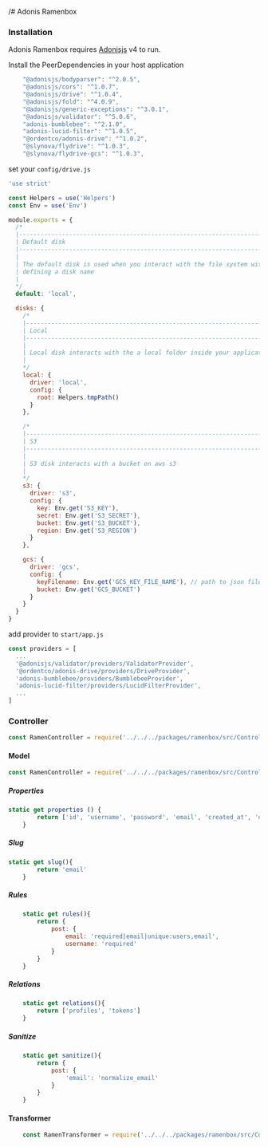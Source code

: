 /# Adonis Ramenbox

### Installation

Adonis Ramenbox requires [Adonisjs](https://adonisjs.com/) v4 to run.

Install the PeerDependencies in your host application

````js
    "@adonisjs/bodyparser": "^2.0.5",
    "@adonisjs/cors": "^1.0.7",
    "@adonisjs/drive": "^1.0.4",
    "@adonisjs/fold": "^4.0.9",
    "@adonisjs/generic-exceptions": "^3.0.1",
    "@adonisjs/validator": "^5.0.6",
    "adonis-bumblebee": "^2.1.0",
    "adonis-lucid-filter": "^1.0.5",
    "@ordentco/adonis-drive": "^1.0.2",
    "@slynova/flydrive": "^1.0.3",
    "@slynova/flydrive-gcs": "^1.0.3",
````

set your `config/drive.js`
```javascript
'use strict'

const Helpers = use('Helpers')
const Env = use('Env')

module.exports = {
  /*
  |--------------------------------------------------------------------------
  | Default disk
  |--------------------------------------------------------------------------
  |
  | The default disk is used when you interact with the file system without
  | defining a disk name
  |
  */
  default: 'local',

  disks: {
    /*
    |--------------------------------------------------------------------------
    | Local
    |--------------------------------------------------------------------------
    |
    | Local disk interacts with the a local folder inside your application
    |
    */
    local: {
      driver: 'local',
      config: {
        root: Helpers.tmpPath()
      }
    },

    /*
    |--------------------------------------------------------------------------
    | S3
    |--------------------------------------------------------------------------
    |
    | S3 disk interacts with a bucket on aws s3
    |
    */
    s3: {
      driver: 's3',
      config: {
        key: Env.get('S3_KEY'),
        secret: Env.get('S3_SECRET'),
        bucket: Env.get('S3_BUCKET'),
        region: Env.get('S3_REGION')
      }
    },

    gcs: {
      driver: 'gcs',
      config: {
        keyFilename: Env.get('GCS_KEY_FILE_NAME'), // path to json file
        bucket: Env.get('GCS_BUCKET')
      }
    }
  }
}
```

add provider to `start/app.js`

```javascript
const providers = [
  ...
  '@adonisjs/validator/providers/ValidatorProvider',
  '@ordentco/adonis-drive/providers/DriveProvider',
  'adonis-bumblebee/providers/BumblebeeProvider',
  'adonis-lucid-filter/providers/LucidFilterProvider',
  ...
]
```

### Controller
```` javascript
const RamenController = require('../../../packages/ramenbox/src/Controller/RamenController')
````
#### Model
```` javascript
const RamenController = require('../../../packages/ramenbox/src/Controller/RamenController')
````
##### Properties
```` javascript
static get properties () {
		return ['id', 'username', 'password', 'email', 'created_at', 'updated_at', 'image']
    }
````
##### Slug
```` javascript
static get slug(){
        return 'email'
    }
````
##### Rules
````javascript
    static get rules(){
        return {
            post: {
                email: 'required|email|unique:users,email',
                username: 'required'
            }
        }
    }
````
##### Relations
````javascript
    static get relations(){
        return ['profiles', 'tokens']
    }
````
##### Sanitize
```` javascript
    static get sanitize(){
        return {
            post: {
                'email': 'normalize_email'
            }
        }
    }
````
#### Transformer
```` javascript
    const RamenTransformer = require('../../../packages/ramenbox/src/Controller/RamenController')
````
